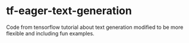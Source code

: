 # tf-eager-text-generation
Code from tensorflow tutorial about text generation modified to be more flexible and including fun examples.
